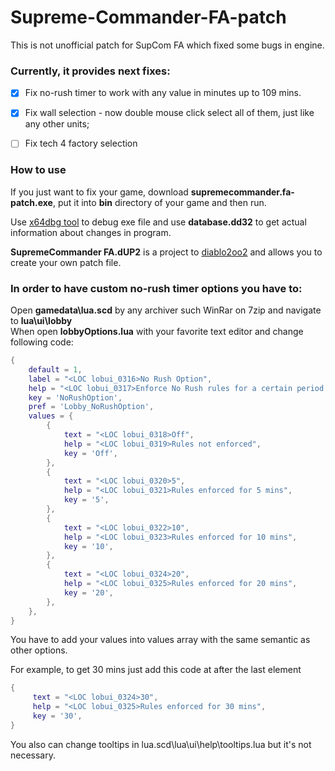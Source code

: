 # Supreme-Commander-FA-patch
This is not unofficial patch for SupCom FA which fixed some bugs in engine.


### Currently, it provides next fixes:
- [x] Fix no-rush timer to work with any value in minutes up to 109 mins. 
- [x] Fix wall selection - now double mouse click select all of them, just like any other units;
- [ ] Fix tech 4 factory selection


### How to use 

If you just want to fix your game, download **supremecommander.fa-patch.exe**, put it into **bin** directory of your game and then run.

Use [x64dbg tool](https://x64dbg.com/#start) to debug exe file and use **database.dd32** to get actual information about changes in program.

**SupremeCommander FA.dUP2** is a project to [diablo2oo2](http://download.cnet.com/windows/diablo2oo2/3260-2094_4-10181657-1.html) and allows you to create your own patch file.

### In order to have custom no-rush timer options you have to:
Open **gamedata\lua.scd** by any archiver such WinRar on 7zip and navigate to **lua\ui\lobby**  
When open **lobbyOptions.lua** with your favorite text editor and change following code:


````lua
{
    default = 1,
    label = "<LOC lobui_0316>No Rush Option",
    help = "<LOC lobui_0317>Enforce No Rush rules for a certain period of time",
    key = 'NoRushOption',
    pref = 'Lobby_NoRushOption',
    values = {
        {
            text = "<LOC lobui_0318>Off",
            help = "<LOC lobui_0319>Rules not enforced",
            key = 'Off',
        },
        {
            text = "<LOC lobui_0320>5",
            help = "<LOC lobui_0321>Rules enforced for 5 mins",
            key = '5',
        },
        {
            text = "<LOC lobui_0322>10",
            help = "<LOC lobui_0323>Rules enforced for 10 mins",
            key = '10',
        },
        {
            text = "<LOC lobui_0324>20",
            help = "<LOC lobui_0325>Rules enforced for 20 mins",
            key = '20',
        },
    },
}
````

You have to add your values into values array with the same semantic as other options. 

For example, to get 30 mins just add this code at after the last element
````lua
{
     text = "<LOC lobui_0324>30",
     help = "<LOC lobui_0325>Rules enforced for 30 mins",
     key = '30',
}
````
You also can change tooltips in lua.scd\lua\ui\help\tooltips.lua but it's not necessary. 
